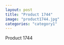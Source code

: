 ```yaml
---
layout: post
title: "Product 1744"
image: "product1744.jpg"
categories: "category1"
---
```

Product 1744
